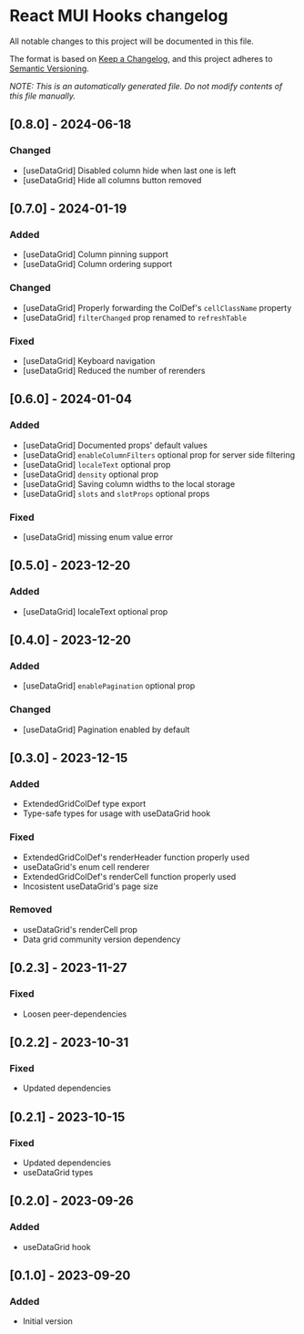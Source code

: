 # React MUI Hooks changelog

All notable changes to this project will be documented in this file.

The format is based on [Keep a Changelog](https://keepachangelog.com/en/1.1.0/),
and this project adheres to [Semantic Versioning](https://semver.org/spec/v2.0.0.html).

_NOTE: This is an automatically generated file. Do not modify contents of this file manually._

## [0.8.0] - 2024-06-18
### Changed
- [useDataGrid] Disabled column hide when last one is left
- [useDataGrid] Hide all columns button removed

## [0.7.0] - 2024-01-19
### Added
- [useDataGrid] Column pinning support
- [useDataGrid] Column ordering support

### Changed
- [useDataGrid] Properly forwarding the ColDef's `cellClassName` property
- [useDataGrid] `filterChanged` prop renamed to `refreshTable`

### Fixed
- [useDataGrid] Keyboard navigation
- [useDataGrid] Reduced the number of rerenders

## [0.6.0] - 2024-01-04
### Added
- [useDataGrid] Documented props' default values
- [useDataGrid] `enableColumnFilters` optional prop for server side filtering
- [useDataGrid] `localeText` optional prop
- [useDataGrid] `density` optional prop
- [useDataGrid] Saving column widths to the local storage
- [useDataGrid] `slots` and `slotProps` optional props

### Fixed
- [useDataGrid] missing enum value error

## [0.5.0] - 2023-12-20
### Added
- [useDataGrid] localeText optional prop

## [0.4.0] - 2023-12-20
### Added
- [useDataGrid] `enablePagination` optional prop

### Changed
- [useDataGrid] Pagination enabled by default

## [0.3.0] - 2023-12-15
### Added
- ExtendedGridColDef type export
- Type-safe types for usage with useDataGrid hook

### Fixed
- ExtendedGridColDef's renderHeader function properly used
- useDataGrid's enum cell renderer
- ExtendedGridColDef's renderCell function properly used
- Incosistent useDataGrid's page size

### Removed
- useDataGrid's renderCell prop
- Data grid community version dependency

## [0.2.3] - 2023-11-27
### Fixed
- Loosen peer-dependencies

## [0.2.2] - 2023-10-31
### Fixed
- Updated dependencies

## [0.2.1] - 2023-10-15
### Fixed
- Updated dependencies
- useDataGrid types

## [0.2.0] - 2023-09-26
### Added
- useDataGrid hook

## [0.1.0] - 2023-09-20
### Added
- Initial version
